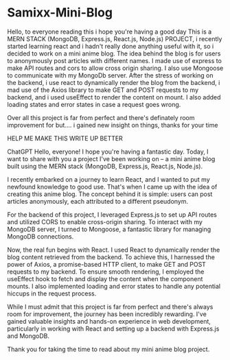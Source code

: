 # Samixx-Mini-Blog

Hello, to everyone reading this i hope you're having a good day
This is a MERN STACK (MongoDB, Express.js, React.js, Node.js) PROJECT, i recently started learning react and i hadn't really done anything useful with it, so i decided to work on a mini anime blog.
The idea behind the blog is for users to anonymously post articles with different names.
I made use of express to make API routes and cors to allow cross origin sharing. I also use Mongoose to communicate with my MongoDb server.
After the stress of working on the backend, i use react to dynamically render the blog from the backend, i mad use of the Axios library to make GET and POST requests to my backend, and i used useEffect to render the content on mount. I also added loading states and error states in case a request goes wrong.

Over all this project is far from perfect and there's definately room improvement for  but.... i gained new insight on things, thanks for your time

HELP ME MAKE THIS WRITE UP BETTER

ChatGPT
Hello, everyone! I hope you're having a fantastic day. Today, I want to share with you a project I've been working on – a mini anime blog built using the MERN stack (MongoDB, Express.js, React.js, Node.js).

I recently embarked on a journey to learn React, and I wanted to put my newfound knowledge to good use. That's when I came up with the idea of creating this anime blog. The concept behind it is simple: users can post articles anonymously, each attributed to a different pseudonym.

For the backend of this project, I leveraged Express.js to set up API routes and utilized CORS to enable cross-origin sharing. To interact with my MongoDB server, I turned to Mongoose, a fantastic library for managing MongoDB connections.

Now, the real fun begins with React. I used React to dynamically render the blog content retrieved from the backend. To achieve this, I harnessed the power of Axios, a promise-based HTTP client, to make GET and POST requests to my backend. To ensure smooth rendering, I employed the useEffect hook to fetch and display the content when the component mounts. I also implemented loading and error states to handle any potential hiccups in the request process.

While I must admit that this project is far from perfect and there's always room for improvement, the journey has been incredibly rewarding. I've gained valuable insights and hands-on experience in web development, particularly in working with React and setting up a backend with Express.js and MongoDB.

Thank you for taking the time to read about my mini anime blog project.
